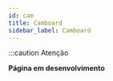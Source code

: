 ```yaml
---
id: cam
title: Camboard
sidebar_label: Camboard
---
```


:::caution Atenção

**Página em desenvolvimento**